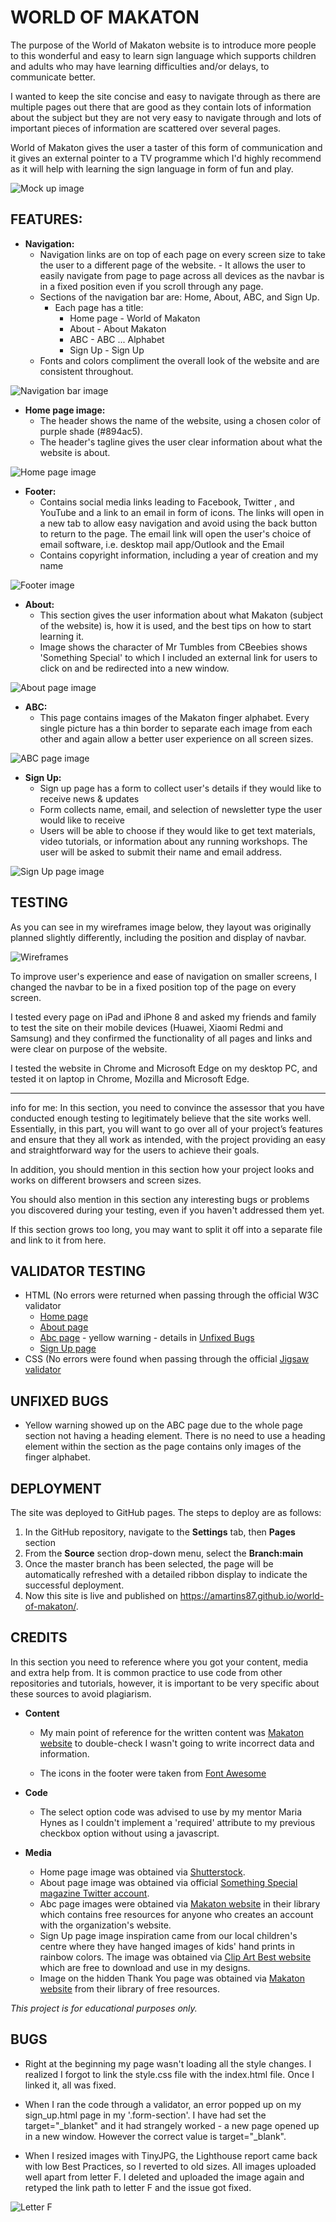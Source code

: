# **WORLD OF MAKATON**

The purpose of the World of Makaton website is to introduce more people to this wonderful and easy to learn sign language which supports children and adults who may have learning difficulties and/or delays, to communicate better.

I wanted to keep the site concise and easy to navigate through as there are multiple pages out there that are good as they contain lots of information about the subject but they are not very easy to navigate through and lots of important pieces of information are scattered over several pages.

World of Makaton gives the user a taster of this form of communication and it gives an external pointer to a TV programme which I'd highly recommend as it will help with learning the sign language in form of fun and play. 


![Mock up image](wireframes/mockup.JPG)

<a></a>
## **FEATURES:**


- **Navigation:**
    - Navigation links are on top of each page on every screen size to take the user to a different page of the website.
          - It allows the user to easily navigate from page to page across all devices as the navbar is in a fixed position even if you scroll through any page.
    - Sections of the navigation bar are: Home, About, ABC, and Sign Up.
        - Each page has a title:
            -   Home page - World of Makaton
            -   About - About Makaton
            -   ABC - ABC ... Alphabet
            -   Sign Up - Sign Up
    - Fonts and colors compliment the overall look of the website and are consistent throughout.

![Navigation bar image](wireframes/navbar.JPG)

- **Home page image:**
    - The header shows the name of the website, using a chosen color of purple shade (#894ac5). 
    - The header's tagline gives the user clear information about what the website is about.

![Home page image](wireframes/home_image.JPG)

- **Footer:**
    - Contains social media links leading to Facebook, Twitter , and YouTube and a link to an email in form of icons. The links will open in a new tab to allow easy navigation and avoid using the back button to return to the page. The email link will open the user's choice of email software, i.e. desktop mail app/Outlook and the Email
    - Contains copyright information, including a year of creation and my name

![Footer image](wireframes/footer.JPG)

- **About:**
    - This section gives the user information about what Makaton (subject of the website) is, how it is used, and the best tips on how to start learning it.
    - Image shows the character of Mr Tumbles from CBeebies shows 'Something Special' to which I included an external link for users to click on and be redirected into a new window.

![About page image](wireframes/about_page_nv.JPG)

- **ABC:**
    - This page contains images of the Makaton finger alphabet. Every single picture has a thin border to separate each image from each other and again allow a better user experience on all screen sizes. 

![ABC page image](wireframes/abc_page.PNG)


- **Sign Up:**
    - Sign up page has a form to collect user's details if they would like to receive news & updates
    - Form collects name, email, and selection of newsletter type the user would like to receive
    - Users will be able to choose if they would like to get text materials, video tutorials, or information about any running workshops. The user will be asked to submit their name and email address.

![Sign Up page image](wireframes/signup_page.JPG)

<a></a>

## **TESTING**


As you can see in my wireframes image below, they layout was originally planned slightly differently, including the position and display of navbar. 

![Wireframes](wireframes/Makaton_wireframe_all.png)

To improve user's experience and ease of navigation on smaller screens, I changed the navbar to be in a fixed position top of the page on every screen. 

I tested every page on iPad and iPhone 8 and asked my friends and family to test the site on their mobile devices (Huawei, Xiaomi Redmi and Samsung) and they confirmed the functionality of all pages and links and were clear on purpose of the website.

I tested the website in Chrome and Microsoft Edge on my desktop PC, and tested it on laptop in Chrome, Mozilla and Microsoft Edge. 

------
info for me: In this section, you need to convince the assessor that you have conducted enough testing to legitimately believe that the site works well. Essentially, in this part, you will want to go over all of your project’s features and ensure that they all work as intended, with the project providing an easy and straightforward way for the users to achieve their goals.

In addition, you should mention in this section how your project looks and works on different browsers and screen sizes.

You should also mention in this section any interesting bugs or problems you discovered during your testing, even if you haven't addressed them yet.

If this section grows too long, you may want to split it off into a separate file and link to it from here.

<a></a>
## **VALIDATOR TESTING**

-   HTML (No errors were returned when passing through the official W3C validator 
    -   [Home page](https://validator.w3.org/nu/?doc=https%3A%2F%2Famartins87.github.io%2Fworld-of-makaton%2Findex.html)
    -   [About page](https://validator.w3.org/nu/?doc=https%3A%2F%2Famartins87.github.io%2Fworld-of-makaton%2Fabout.html)
    -   [Abc page](https://validator.w3.org/nu/?doc=https%3A%2F%2Famartins87.github.io%2Fworld-of-makaton%2Fabc.html) - yellow warning - details in [Unfixed Bugs](https://github.com/AMartins87/world-of-makaton#unfixed-bugs)
    -   [Sign Up page](https://validator.w3.org/nu/?doc=https%3A%2F%2Famartins87.github.io%2Fworld-of-makaton%2Fsign_up.html)
-   CSS (No errors were found when passing through the official [Jigsaw validator](https://jigsaw.w3.org/css-validator/validator$link)

<a></a>
## **UNFIXED BUGS**

-   Yellow warning showed up on the ABC page due to the whole page section not having a heading element. There is no need to use a heading element within the section as the page contains only images of the finger alphabet. 

<a></a> 
## **DEPLOYMENT**

The site was deployed to GitHub pages. The steps to deploy are as follows:
1.  In the GitHub repository, navigate to the **Settings** tab, then **Pages** section
2.  From the **Source** section drop-down menu, select the **Branch:main**
3.  Once the master branch has been selected, the page will be automatically refreshed with a detailed ribbon display to indicate the successful deployment.
4.  Now this site is live and published on https://amartins87.github.io/world-of-makaton/.

<a></a>
## **CREDITS**

In this section you need to reference where you got your content, media and extra help from. It is common practice to use code from other repositories and tutorials, however, it is important to be very specific about these sources to avoid plagiarism.


- **Content**
    - My main point of reference for the written content was [Makaton website](https://makaton.org) to double-check I wasn't going to write incorrect data and information.  

    - The icons in the footer were taken from [Font Awesome](https://fontawesome.com/)

- **Code**
    - The select option code was advised to use by my mentor Maria Hynes as I couldn't implement a 'required' attribute to my previous checkbox option without using a javascript. 

- **Media**

    - Home page image was obtained via [Shutterstock](https://www.shutterstock.com/image-photo/brother-sister-learn-sign-language-home-450847297). 
    - About page image was obtained via official [Something Special magazine Twitter account](https://twitter.com/MyMrTumbleMag/status/980490147996360705?s=20).
    - Abc page images were obtained via [Makaton website](https://makaton.org/TMC/Free_resources_.aspx) in their library which contains free resources for anyone who creates an account with the organization's website.
    - Sign Up page image inspiration came from our local children's centre where they have hanged images of kids' hand prints in rainbow colors. The image was obtained via [Clip Art Best website](http://www.clipartbest.com/clipart-9i4ogx4GT) which are free to download and use in my designs. 
    - Image on the hidden Thank You page was obtained via [Makaton website](https://makaton.org/TMC/Free_resources_.aspx) from their library of free resources.

*This project is for educational purposes only.*

## **BUGS**

-   Right at the beginning my page wasn't loading all the style changes. I realized I forgot to link the style.css file with the index.html file. Once I linked it, all was fixed.

-   When I ran the code through a validator, an error popped up on my sign_up.html page in my '.form-section'. I have had set the target="_blanket" and it had strangely worked - a new page opened up in a new window. However the correct value is target="_blank". 

- When I resized images with TinyJPG, the Lighthouse report came back with low Best Practices, so I reverted to old sizes. All images uploaded well apart from letter F. I deleted and uploaded the image again and retyped the link path to letter F and the issue got fixed. 

![Letter F](wireframes/letter_f_error.png)